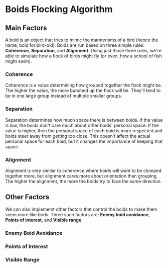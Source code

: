 # Boids Flocking Algorithm

## Main Factors

A boid is an object that tries to mimic the mannerisms of a bird (hence the name, boid for bird-oid). Boids are run based on three simple rules: **Coherence**, **Separation**, and **Alignment**. Using just those three rules, we're able to simulate how a flock of birds might fly (or even, how a school of fish might swim).

### Coherence

Coherence is a value determining how grouped together the flock might be. The higher the value, the more bunched up the flock will be. They'll tend to be in one large group instead of multiple smaller groups.

### Separation

Separation determines how much space there is between boids. If the value is low, the boids don't care much about other boids' personal space. If the value is higher, then the personal space of each boid is more respected and boids steer away from getting too close. This doesn't affect the actual personal space for each boid, but it changes the importance of keeping that space.

### Alignment

Alignment is very similar to coherence where boids will want to be clumped together more, but alignment cares more about orientation than grouping. The higher the alignment, the more the boids try to face the same direction.

## Other Factors

We can also implememt other factors that control the boids to make them seem more like birds. Three such factors are: **Enemy boid avoidance**, **Points of interest**, and **Visible range**.

### Enemy Boid Avoidance



### Points of Interest



### Visible Range

